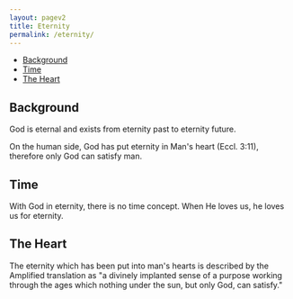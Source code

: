 ```yaml
---
layout: pagev2
title: Eternity
permalink: /eternity/
---
```


- [Background](#background)
- [Time](#time)
- [The Heart](#the-heart)

## Background

God is eternal and exists from eternity past to eternity future.

On the human side, God has put eternity in Man's heart (Eccl. 3:11), therefore only God can satisfy man.

## Time

With God in eternity, there is no time concept. When He loves us, he loves us for eternity.

## The Heart

The eternity which has been put into man's hearts is described by the Amplified translation as "a divinely implanted sense of a purpose working through the ages which nothing under the sun, but only God, can satisfy."